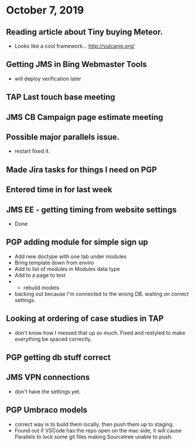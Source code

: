 # October 7, 2019

## Reading article about Tiny buying Meteor. 
- Looks like a cool framework... http://vulcanjs.org/

## Getting JMS in Bing Webmaster Tools
- will deploy verification later
  
## TAP Last touch base meeting

## JMS CB Campaign page estimate meeting

## Possible major parallels issue. 
- restart fixed it.

## Made Jira tasks for things I need on PGP

## Entered time in for last week

## JMS EE - getting timing from website settings
- Done
  
## PGP adding module for simple sign up
- Add new doctype with one tab under modules
- Bring template down from enviro
- Add to list of modules in Modules data type
- Add to a page to test
- - rebuild models
- backing out because I'm connected to the wrong DB. waiting on correct settings.

## Looking at ordering of case studies in TAP
- don't know how I messed that up so much. Fixed and restyled to make everything be spaced correctly.

## PGP getting db stuff correct

## JMS VPN connections
- don't have the settings yet.

## PGP Umbraco models
- correct way is to build them locally, then push them up to staging. 
- Found out if VSCode has the repo open on the mac side, it will cause Parallels to lock some git files making Sourcetree unable to push. 